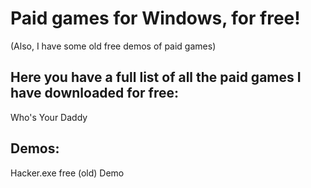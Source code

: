 # Paid games for Windows, for free!
(Also, I have some old free demos of paid games)
## Here you have a full list of all the paid games I have downloaded for free:
Who's Your Daddy
## Demos:
Hacker.exe free (old) Demo
